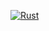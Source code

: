 [![Rust](https://github.com/eyalmor94/reconcile/actions/workflows/rust.yml/badge.svg)](https://github.com/eyalmor94/reconcile/actions/workflows/rust.yml)